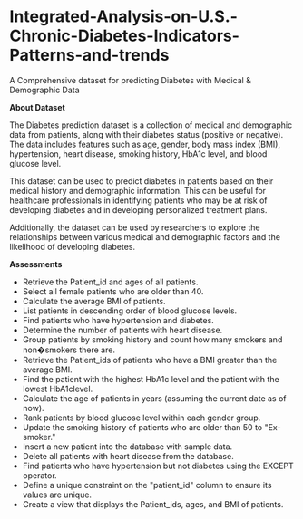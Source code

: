 # Integrated-Analysis-on-U.S.-Chronic-Diabetes-Indicators-Patterns-and-trends


A Comprehensive dataset for predicting Diabetes with Medical & Demographic Data

**About Dataset**


The Diabetes prediction dataset is a collection of medical and demographic data from patients, along with their diabetes status (positive or negative). The data includes features such as age, gender, body mass index (BMI), hypertension, heart disease, smoking history, HbA1c level, and blood glucose level. 

This dataset can be used to predict diabetes in patients based on their medical history and demographic information. This can be useful for healthcare professionals in identifying patients who may be at risk of developing diabetes and in developing personalized treatment plans. 

Additionally, the dataset can be used by researchers to explore the relationships between various medical and demographic factors and the likelihood of developing diabetes.

**Assessments**


- Retrieve the Patient_id and ages of all patients.
- Select all female patients who are older than 40.
- Calculate the average BMI of patients.
- List patients in descending order of blood glucose levels.
- Find patients who have hypertension and diabetes.
- Determine the number of patients with heart disease.
- Group patients by smoking history and count how many smokers and non�smokers there are.
- Retrieve the Patient_ids of patients who have a BMI greater than the average BMI.
- Find the patient with the highest HbA1c level and the patient with the lowest HbA1clevel.
- Calculate the age of patients in years (assuming the current date as of now).
- Rank patients by blood glucose level within each gender group.
- Update the smoking history of patients who are older than 50 to "Ex-smoker."
- Insert a new patient into the database with sample data.
- Delete all patients with heart disease from the database.
- Find patients who have hypertension but not diabetes using the EXCEPT operator.
- Define a unique constraint on the "patient_id" column to ensure its values are unique.
- Create a view that displays the Patient_ids, ages, and BMI of patients.
